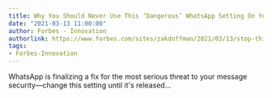 ```yaml
---
title: Why You Should Never Use This ‘Dangerous’ WhatsApp Setting On Your Phone
date: "2021-03-13 11:00:00"
author: Forbes - Innovation
authorlink: https://www.forbes.com/sites/zakdoffman/2021/03/13/stop-this-dangerous-whatsapp-setting-on-your-apple-iphone-or-google-android-phone/
tags:
- Forbes-Innovation
---
```

WhatsApp is finalizing a fix for the most serious threat to your message security—change this setting until it's released...